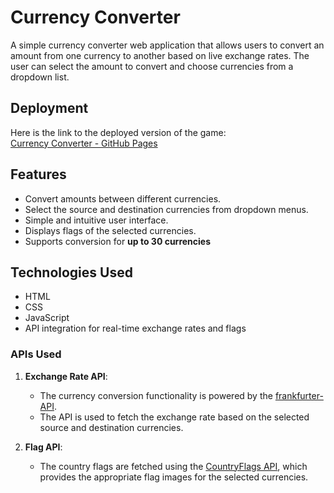 # Currency Converter

A simple currency converter web application that allows users to convert an amount from one currency to another based on live exchange rates. The user can select the amount to convert and choose currencies from a dropdown list.

## Deployment

Here is the link to the deployed version of the game:  
[Currency Converter - GitHub Pages](https://mithun-am.github.io/Currency-Converter/)

## Features
- Convert amounts between different currencies.
- Select the source and destination currencies from dropdown menus.
- Simple and intuitive user interface.
- Displays flags of the selected currencies.
- Supports conversion for **up to 30 currencies**

## Technologies Used
- HTML
- CSS
- JavaScript
- API integration for real-time exchange rates and flags

### APIs Used
1. **Exchange Rate API**:
   - The currency conversion functionality is powered by the [frankfurter-API](https://frankfurter.dev/). 
   - The API is used to fetch the exchange rate based on the selected source and destination currencies.

2. **Flag API**:
   - The country flags are fetched using the [CountryFlags API](https://flagsapi.com/), which provides the appropriate flag images for the selected currencies.


